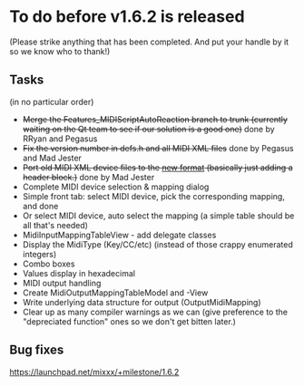 # To do before v1.6.2 is released

(Please strike anything that has been completed. And put your handle by
it so we know who to thank\!)

## Tasks

(in no particular order)

  - ~~Merge the Features\_MIDIScriptAutoReaction branch to trunk
    (currently waiting on the Qt team to see if our solution is a good
    one)~~ done by RRyan and Pegasus
  - ~~Fix the version number in defs.h and all MIDI XML files~~ done by
    Pegasus and Mad Jester
  - ~~Port old MIDI XML device files to the [new
    format](midi_controller_mapping_file_format) (basically just adding
    a header block.)~~ done by Mad Jester
  - Complete MIDI device selection & mapping dialog
  - Simple front tab: select MIDI device, pick the corresponding
    mapping, and done
  - Or select MIDI device, auto select the mapping (a simple table
    should be all that's needed)
  - MidiInputMappingTableView - add delegate classes
  - Display the MidiType (Key/CC/etc) (instead of those crappy
    enumerated integers)
  - Combo boxes
  - Values display in hexadecimal
  - MIDI output handling
  - Create MidiOutputMappingTableModel and -View
  - Write underlying data structure for output (OutputMidiMapping)
  - Clear up as many compiler warnings as we can (give preference to the
    "depreciated function" ones so we don't get bitten later.)

## Bug fixes

<https://launchpad.net/mixxx/+milestone/1.6.2>
